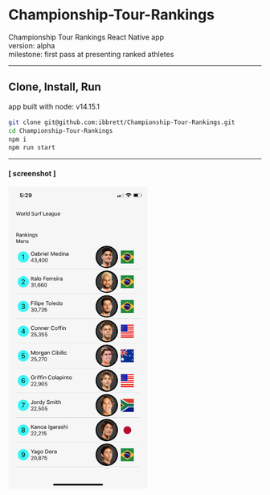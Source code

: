# Championship-Tour-Rankings
Championship Tour Rankings React Native app  
version: alpha  
milestone: first pass at presenting ranked athletes 

---

## Clone, Install, Run
app built with node: v14.15.1  
```bash
git clone git@github.com:ibbrett/Championship-Tour-Rankings.git
cd Championship-Tour-Rankings
npm i
npm run start
```

--- 

#### [ screenshot ]
<img src='./assets/alpha.png' height='600px' />
